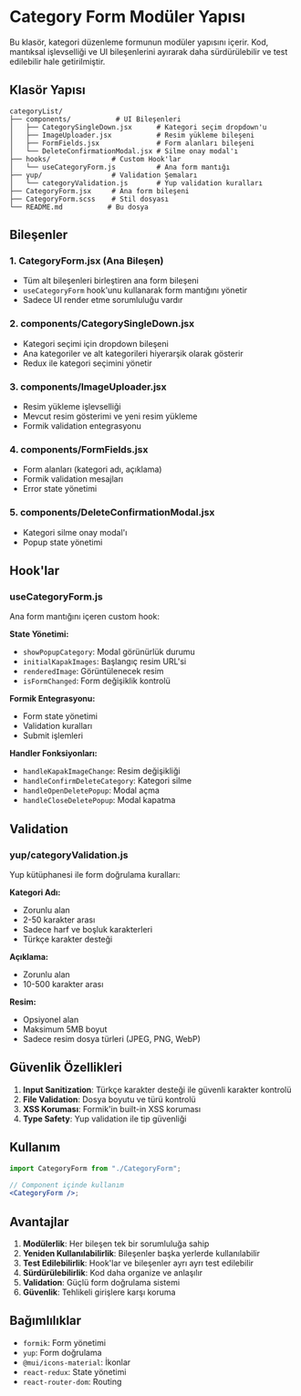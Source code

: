 # Category Form Modüler Yapısı

Bu klasör, kategori düzenleme formunun modüler yapısını içerir. Kod, mantıksal işlevselliği ve UI bileşenlerini ayırarak daha sürdürülebilir ve test edilebilir hale getirilmiştir.

## Klasör Yapısı

```
categoryList/
├── components/           # UI Bileşenleri
│   ├── CategorySingleDown.jsx      # Kategori seçim dropdown'u
│   ├── ImageUploader.jsx           # Resim yükleme bileşeni
│   ├── FormFields.jsx              # Form alanları bileşeni
│   └── DeleteConfirmationModal.jsx # Silme onay modal'ı
├── hooks/               # Custom Hook'lar
│   └── useCategoryForm.js          # Ana form mantığı
├── yup/                 # Validation Şemaları
│   └── categoryValidation.js       # Yup validation kuralları
├── CategoryForm.jsx     # Ana form bileşeni
├── CategoryForm.scss    # Stil dosyası
└── README.md           # Bu dosya
```

## Bileşenler

### 1. CategoryForm.jsx (Ana Bileşen)

- Tüm alt bileşenleri birleştiren ana form bileşeni
- `useCategoryForm` hook'unu kullanarak form mantığını yönetir
- Sadece UI render etme sorumluluğu vardır

### 2. components/CategorySingleDown.jsx

- Kategori seçimi için dropdown bileşeni
- Ana kategoriler ve alt kategorileri hiyerarşik olarak gösterir
- Redux ile kategori seçimini yönetir

### 3. components/ImageUploader.jsx

- Resim yükleme işlevselliği
- Mevcut resim gösterimi ve yeni resim yükleme
- Formik validation entegrasyonu

### 4. components/FormFields.jsx

- Form alanları (kategori adı, açıklama)
- Formik validation mesajları
- Error state yönetimi

### 5. components/DeleteConfirmationModal.jsx

- Kategori silme onay modal'ı
- Popup state yönetimi

## Hook'lar

### useCategoryForm.js

Ana form mantığını içeren custom hook:

**State Yönetimi:**

- `showPopupCategory`: Modal görünürlük durumu
- `initialKapakImages`: Başlangıç resim URL'si
- `renderedImage`: Görüntülenecek resim
- `isFormChanged`: Form değişiklik kontrolü

**Formik Entegrasyonu:**

- Form state yönetimi
- Validation kuralları
- Submit işlemleri

**Handler Fonksiyonları:**

- `handleKapakImageChange`: Resim değişikliği
- `handleConfirmDeleteCategory`: Kategori silme
- `handleOpenDeletePopup`: Modal açma
- `handleCloseDeletePopup`: Modal kapatma

## Validation

### yup/categoryValidation.js

Yup kütüphanesi ile form doğrulama kuralları:

**Kategori Adı:**

- Zorunlu alan
- 2-50 karakter arası
- Sadece harf ve boşluk karakterleri
- Türkçe karakter desteği

**Açıklama:**

- Zorunlu alan
- 10-500 karakter arası

**Resim:**

- Opsiyonel alan
- Maksimum 5MB boyut
- Sadece resim dosya türleri (JPEG, PNG, WebP)

## Güvenlik Özellikleri

1. **Input Sanitization**: Türkçe karakter desteği ile güvenli karakter kontrolü
2. **File Validation**: Dosya boyutu ve türü kontrolü
3. **XSS Koruması**: Formik'in built-in XSS koruması
4. **Type Safety**: Yup validation ile tip güvenliği

## Kullanım

```jsx
import CategoryForm from "./CategoryForm";

// Component içinde kullanım
<CategoryForm />;
```

## Avantajlar

1. **Modülerlik**: Her bileşen tek bir sorumluluğa sahip
2. **Yeniden Kullanılabilirlik**: Bileşenler başka yerlerde kullanılabilir
3. **Test Edilebilirlik**: Hook'lar ve bileşenler ayrı ayrı test edilebilir
4. **Sürdürülebilirlik**: Kod daha organize ve anlaşılır
5. **Validation**: Güçlü form doğrulama sistemi
6. **Güvenlik**: Tehlikeli girişlere karşı koruma

## Bağımlılıklar

- `formik`: Form yönetimi
- `yup`: Form doğrulama
- `@mui/icons-material`: İkonlar
- `react-redux`: State yönetimi
- `react-router-dom`: Routing
